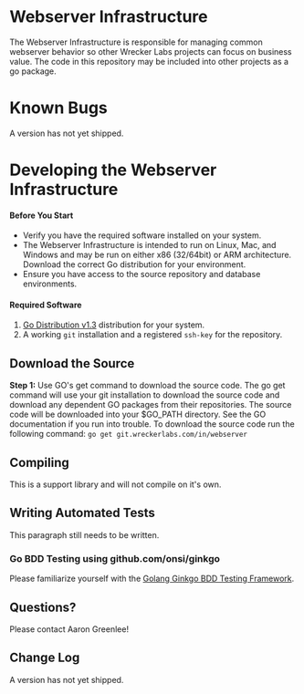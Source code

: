 # Webserver Infrastructure

The Webserver Infrastructure is responsible for managing common webserver
behavior so other Wrecker Labs projects can focus on business value. The code
in this repository may be included into other projects as a go package.

# Known Bugs
A version has not yet shipped.

# Developing the Webserver Infrastructure

#### Before You Start

* Verify you have the required software installed on your system.
* The Webserver Infrastructure is intended to run on Linux, Mac, and Windows and may be run on
either x86 (32/64bit) or ARM architecture. Download the correct Go distribution
for your environment.
* Ensure you have access to the source repository and database environments.

#### Required Software
1. [Go Distribution v1.3](http://golang.org/doc/install) distribution for your
system.
2. A working ``git`` installation and a registered ``ssh-key`` for the
repository.

## Download the Source

**Step 1:**
Use GO's get command to download the source code. The go get
command will use your git installation to download the source code and download
any dependent GO packages from their repositories. The source code will be
downloaded into your $GO_PATH directory. See the GO documentation if you
run into trouble. To download the source code run the following command:
``go get git.wreckerlabs.com/in/webserver``

## Compiling

This is a support library and will not compile on it's own.

## Writing Automated Tests
This paragraph still needs to be written.

### Go BDD Testing using github.com/onsi/ginkgo
Please familiarize yourself with the [Golang Ginkgo BDD Testing Framework](https://github.com/onsi/ginkgo).

## Questions?
Please contact Aaron Greenlee!

## Change Log
A version has not yet shipped.
